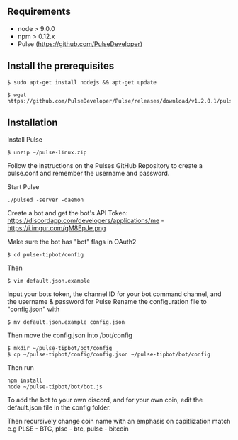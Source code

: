 




## Requirements

- node > 9.0.0
- npm > 0.12.x
- Pulse (https://github.com/PulseDeveloper)

## Install the prerequisites
```
$ sudo apt-get install nodejs && apt-get update
```

```
$ wget https://github.com/PulseDeveloper/Pulse/releases/download/v1.2.0.1/pulsed.zip
```

## Installation

Install Pulse
```
$ unzip ~/pulse-linux.zip
```
Follow the instructions on the Pulses GitHub Repository to create a pulse.conf and remember the username and password.

Start Pulse 
```
./pulsed -server -daemon
```

Create a bot and get the bot's API Token: https://discordapp.com/developers/applications/me - https://i.imgur.com/gM8EpJe.png

Make sure the bot has "bot" flags in OAuth2

```
$ cd pulse-tipbot/config
```
Then
```
$ vim default.json.example
```
Input your bots token, the channel ID for your bot command channel, and the username & password for Pulse
Rename the configuration file to "config.json" with

```
$ mv default.json.example config.json
```
Then move the config.json into /bot/config

```
$ mkdir ~/pulse-tipbot/bot/config 
$ cp ~/pulse-tipbot/config/config.json ~/pulse-tipbot/bot/config
```
Then run 
```
npm install
node ~/pulse-tipbot/bot/bot.js
```

To add the bot to your own discord, and for your own coin, edit the default.json file in the config folder.

Then recursively change coin name with an emphasis on capitlization match e.g PLSE - BTC, plse - btc, pulse - bitcoin
